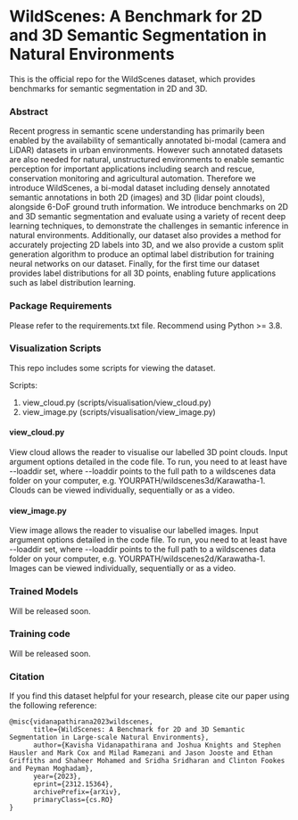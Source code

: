 # WildScenes: A Benchmark for 2D and 3D Semantic Segmentation in Natural Environments

This is the official repo for the WildScenes dataset, which provides benchmarks for semantic segmentation in 2D and 3D.

### Abstract

Recent progress in semantic scene understanding has primarily been enabled by the availability of semantically annotated bi-modal (camera and LiDAR) datasets in urban environments. However such annotated datasets are also needed for natural, unstructured environments to enable semantic perception for important applications including search and rescue, conservation monitoring and agricultural automation. Therefore we introduce WildScenes, a bi-modal dataset including densely annotated semantic annotations in both 2D (images) and 3D (lidar point clouds), alongside 6-DoF ground truth information. We introduce benchmarks on 2D and 3D semantic segmentation and evaluate using a variety of recent deep learning techniques, to demonstrate the challenges in semantic inference in natural environments. Additionally, our dataset also provides a method for accurately projecting 2D labels into 3D, and we also provide a custom split generation algorithm to produce an optimal label distribution for training neural networks on our dataset. Finally, for the first time our dataset provides label distributions for all 3D points, enabling future applications such as label distribution learning.

### Package Requirements

Please refer to the requirements.txt file. Recommend using Python >= 3.8.


### Visualization Scripts

This repo includes some scripts for viewing the dataset.

Scripts:
1) view_cloud.py (scripts/visualisation/view_cloud.py)
2) view_image.py (scripts/visualisation/view_image.py)

#### view_cloud.py

View cloud allows the reader to visualise our labelled 3D point clouds. Input argument options detailed in the code file. 
To run, you need to at least have --loaddir set, where --loaddir points to the full path to a wildscenes data folder on 
your computer, e.g. YOURPATH/wildscenes3d/Karawatha-1. Clouds can be viewed individually, sequentially or as a video.

#### view_image.py

View image allows the reader to visualise our labelled images. Input argument options detailed in the code file. 
To run, you need to at least have --loaddir set, where --loaddir points to the full path to a wildscenes data folder on 
your computer, e.g. YOURPATH/wildscenes2d/Karawatha-1. Images can be viewed individually, sequentially or as a video.

### Trained Models

Will be released soon.

### Training code

Will be released soon.

### Citation
<p>
If you find this dataset helpful for your research, please cite our paper using the following reference:

```
@misc{vidanapathirana2023wildscenes,
      title={WildScenes: A Benchmark for 2D and 3D Semantic Segmentation in Large-scale Natural Environments}, 
      author={Kavisha Vidanapathirana and Joshua Knights and Stephen Hausler and Mark Cox and Milad Ramezani and Jason Jooste and Ethan Griffiths and Shaheer Mohamed and Sridha Sridharan and Clinton Fookes and Peyman Moghadam},
      year={2023},
      eprint={2312.15364},
      archivePrefix={arXiv},
      primaryClass={cs.RO}
}
```

